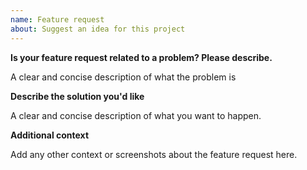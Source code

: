```yaml
---
name: Feature request
about: Suggest an idea for this project
---
```


**Is your feature request related to a problem? Please describe.**

A clear and concise description of what the problem is

**Describe the solution you'd like**

A clear and concise description of what you want to happen.

**Additional context**

Add any other context or screenshots about the feature request here.
